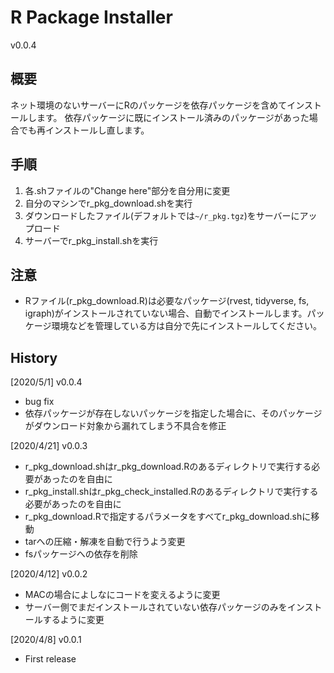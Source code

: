 # R Package Installer

v0.0.4

## 概要

ネット環境のないサーバーにRのパッケージを依存パッケージを含めてインストールします。
依存パッケージに既にインストール済みのパッケージがあった場合でも再インストールし直します。

## 手順

1. 各.shファイルの"Change here"部分を自分用に変更
2. 自分のマシンでr_pkg_download.shを実行
3. ダウンロードしたファイル(デフォルトでは`~/r_pkg.tgz`)をサーバーにアップロード
4. サーバーでr_pkg_install.shを実行

## 注意

* Rファイル(r_pkg_download.R)は必要なパッケージ(rvest, tidyverse, fs, igraph)がインストールされていない場合、自動でインストールします。パッケージ環境などを管理している方は自分で先にインストールしてください。

## History

[2020/5/1] v0.0.4
* bug fix
* 依存パッケージが存在しないパッケージを指定した場合に、そのパッケージがダウンロード対象から漏れてしまう不具合を修正

[2020/4/21] v0.0.3
* r_pkg_download.shはr_pkg_download.Rのあるディレクトリで実行する必要があったのを自由に
* r_pkg_install.shはr_pkg_check_installed.Rのあるディレクトリで実行する必要があったのを自由に
* r_pkg_download.Rで指定するパラメータをすべてr_pkg_download.shに移動
* tarへの圧縮・解凍を自動で行うよう変更
* fsパッケージへの依存を削除

[2020/4/12] v0.0.2
* MACの場合によしなにコードを変えるように変更
* サーバー側でまだインストールされていない依存パッケージのみをインストールするように変更

[2020/4/8] v0.0.1
* First release